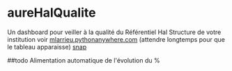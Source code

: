 # aureHalQualite
Un dashboard pour veiller à la qualité du Référentiel Hal Structure de votre institution
voir [mlarrieu.pythonanywhere.com](http://mlarrieu.pythonanywhere.com/])
(attendre longtemps pour que le tableau apparaisse)
[snap](static/snapshot.png)

##todo
Alimentation automatique de l'évolution du %
 
